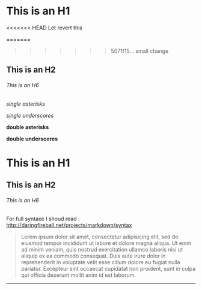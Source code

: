 # This is an H1

<<<<<<< HEAD
Let revert this

=======
>>>>>>> 5071f15... small change
## This is an H2

###### This is an H6


*single asterisks*

_single underscores_

**double asterisks**

__double underscores__


# This is an H1

## This is an H2

###### This is an H6

For full syntaxe I shoud read :
<http://daringfireball.net/projects/markdown/syntax>


>Lorem ipsum dolor sit amet, consectetur adipisicing elit, sed do eiusmod
>tempor incididunt ut labore et dolore magna aliqua. Ut enim ad minim veniam,
>quis nostrud exercitation ullamco laboris nisi ut aliquip ex ea commodo
>consequat. Duis aute irure dolor in reprehenderit in voluptate velit esse
>cillum dolore eu fugiat nulla pariatur. Excepteur sint occaecat cupidatat non
>proident, sunt in culpa qui officia deserunt mollit anim id est laborum.



***

